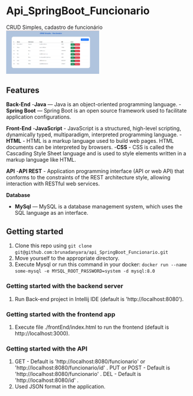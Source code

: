 # Api_SpringBoot_Funcionario
CRUD Simples, cadastro de funcionário
<img src="./example/crudsimples.png" width="50%" height="50%" alt="app demo">

## Features
**Back-End**
-**Java** — Java is an object-oriented programming language.
-**Spring Boot** — Spring Boot is an open source framework used to facilitate application configurations.

**Front-End**
-**JavaScript** - JavaScript is a structured, high-level scripting, dynamically typed, multiparadigm, interpreted programming language.
-**HTML** - HTML is a markup language used to build web pages. HTML documents can be interpreted by browsers.
-**CSS** - CSS is called the Cascading Style Sheet language and is used to style elements written in a markup language like HTML.

**API**
-**API REST** - Application programming interface (API or web API) that conforms to the constraints of the REST architecture style, allowing interaction with RESTful web services.

**Database**
- **MySql** — MySQL is a database management system, which uses the SQL language as an interface.

## Getting started

1. Clone this repo using `git clone git@github.com:brunadanyara/api_SpringBoot_Funcionario.git`
2. Move yourself to the appropriate directory.
3. Execute Mysql or run this command in your docker: `docker run --name some-mysql -e MYSQL_ROOT_PASSWORD=system -d mysql:8.0`

### Getting started with the backend server
1. Run Back-end project in Intellij IDE (default is 'http://localhost:8080').

### Getting started with the frontend app
1. Execute file ./frontEnd/index.html to run the frontend (default is http://localhost:3000).

### Getting started with the API 
1. GET - Default is 'http://localhost:8080/funcionario' or 'http://localhost:8080/funcionario/id' .
PUT or POST - Default is 'http://localhost:8080/funcionario' .
DEL - Default is 'http://localhost:8080/id' .
2. Used JSON format in the application.
